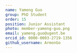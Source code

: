 ```yaml
---
name: Yameng Guo
group: PhD Student
order: 15
position: Junior Assistant
photo: member-yameng-guo.png
email: yameng.guo@ugent.be
orcid_id: 0000-0003-2719-1356
github_username: ArmonGo
---
```

